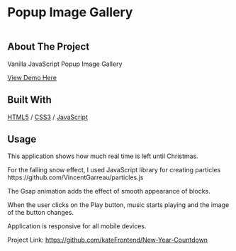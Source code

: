<div>
  <h1>Popup Image Gallery</h1> 
  <img src="" alt="" width="auto">
</div>

<!-- ABOUT THE PROJECT -->
## About The Project
<p>Vanilla JavaScript Popup Image Gallery</p>
<p></p>

  <p>
    <a href="https://santa-app.glitch.me/">View Demo Here</a>
  </p>

## Built With

[HTML5](https://www.w3schools.com/html/) / [CSS3](https://www.w3schools.com/css/) / [JavaScript](https://www.w3schools.com/js/)
 
<!-- USAGE EXAMPLES -->
## Usage

<p>This application shows how much real time is left until Christmas.</p>
<p>For the falling snow effect, I used JavaScript library for creating particles https://github.com/VincentGarreau/particles.js</p>
<p>The Gsap animation adds the effect of smooth appearance of blocks.</p>
<p>When the user clicks on the Play button, music starts playing and the image of the button changes.</p>
<p>Application is responsive for all mobile devices.</p>


Project Link: https://github.com/kateFrontend/New-Year-Countdown

